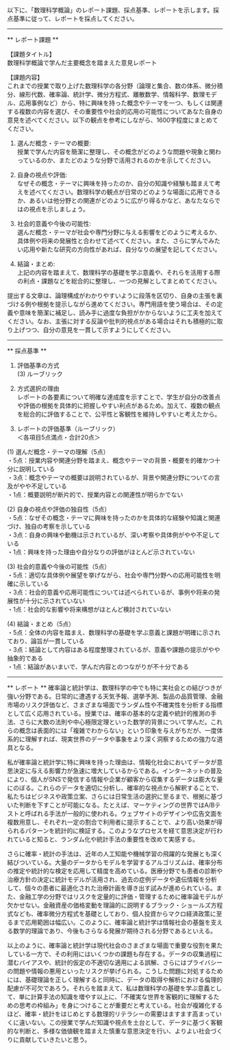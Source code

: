 以下に、「数理科学概論」のレポート課題、採点基準、レポートを示します。採点基準に従って、レポートを採点してください。

---------------------------------------
** レポート課題 **

【課題タイトル】  
数理科学概論で学んだ主要概念を踏まえた意見レポート

【課題内容】  
これまでの授業で取り上げた数理科学の各分野（論理と集合、数の体系、微分積分、線形代数、確率論、統計学、微分方程式、離散数学、情報科学、数理モデル、応用事例など）から、特に興味を持った概念やテーマを一つ、もしくは関連する複数の内容を選び、その重要性や社会的応用の可能性についてあなた自身の意見を述べてください。以下の観点を参考にしながら、1600字程度にまとめてください。

1) 選んだ概念・テーマの概要:  
   授業で学んだ内容を簡潔に整理し、その概念がどのような問題や現象と関わっているのか、またどのような分野で活用されるのかを示してください。

2) 自身の視点や評価:  
   なぜその概念・テーマに興味を持ったのか、自分の知識や経験も踏まえて考えを述べてください。数理科学の観点が日常のどのような場面に応用できるか、あるいは他分野との関連がどのように広がり得るかなど、あなたならではの視点を示しましょう。

3) 社会的意義や今後の可能性:  
   選んだ概念・テーマが社会や専門分野に与える影響をどのように考えるか、具体例や将来の発展性と合わせて述べてください。また、さらに学んでみたい応用や新たな研究の方向性があれば、自分なりの展望を記してください。

4) 結論・まとめ:  
   上記の内容を踏まえて、数理科学の基礎を学ぶ意義や、それらを活用する際の利点・課題などを総合的に整理し、一つの見解としてまとめてください。

提出する文章は、論理構成がわかりやすいように段落を区切り、自身の主張を裏づける例や根拠を提示しながら進めてください。専門用語を使う場合は、その定義や意味を簡潔に補足し、読み手に過度な負担がかからないように工夫を加えてください。なお、主張に対する反論や批判的視点がある場合はそれも積極的に取り上げつつ、自分の意見を一貫して示すようにしてください。

---------------------------------------
** 採点基準 **

1. 評価基準の方式  
(3) ルーブリック

2. 方式選択の理由  
レポートの各要素について明確な達成度を示すことで、学生が自分の改善点や評価の根拠を具体的に把握しやすい利点があるため。加えて、複数の観点を総合的に評価することで、公平性と客観性を維持しやすいと考えたから。

3. レポートの評価基準（ルーブリック）  
＜各項目5点満点・合計20点＞

(1) 選んだ概念・テーマの理解（5点）  
・5点：授業内容や関連分野を踏まえ、概念やテーマの背景・概要を的確かつ十分に説明している  
・3点：概念やテーマの概要は説明されているが、背景や関連分野についての言及がやや不足している  
・1点：概要説明が断片的で、授業内容との関連性が明らかでない  

(2) 自身の視点や評価の独自性（5点）  
・5点：なぜその概念・テーマに興味を持ったのかを具体的な経験や知識と関連づけ、独自の考察を示している  
・3点：自身の興味や動機は示されているが、深い考察や具体例がやや不足している  
・1点：興味を持った理由や自分なりの評価がほとんど示されていない  

(3) 社会的意義や今後の可能性（5点）  
・5点：適切な具体例や展望を挙げながら、社会や専門分野への応用可能性を明確に示している  
・3点：社会的意義や応用可能性については述べられているが、事例や将来の発展性が十分に示されていない  
・1点：社会的な影響や将来構想がほとんど検討されていない  

(4) 結論・まとめ（5点）  
・5点：全体の内容を踏まえ、数理科学の基礎を学ぶ意義と課題が明確に示されており、論旨が一貫している  
・3点：結論として内容はある程度整理されているが、意義や課題の提示がやや抽象的である  
・1点：結論があいまいで、学んだ内容とのつながりが不十分である  

---------------------------------------
** レポート **
確率論と統計学は、数理科学の中でも特に実社会との結びつきが強い分野である。日常的に遭遇する天気予報、選挙予測、製品の品質管理、金融市場のリスク評価など、さまざまな場面でランダム性や不確実性を分析する指標として広く応用されている。授業では、確率の基本的な定義や統計的推測の手法、さらに大数の法則や中心極限定理といった数学的背景について学んだ。これらの概念は表面的には「複雑でわからない」という印象を与えがちだが、一度体系的に理解すれば、現実世界のデータや事象をより深く洞察するための強力な道具となる。

私が確率論と統計学に特に興味を持った理由は、情報化社会においてデータが意思決定に与える影響力が急速に増大しているからである。インターネットの普及により、個人がSNSで発信する情報や企業が顧客から収集するデータは膨大な量にのぼる。これらのデータを適切に分析し、確率的な視点から解釈することで、私たちはビジネスや政策立案、さらには日常生活の選択に至るまで、根拠に基づいた判断を下すことが可能になる。たとえば、マーケティングの世界ではA/Bテストと呼ばれる手法が一般的に使われる。ウェブサイトのデザインや広告文面を複数用意し、それぞれ一定の割合で利用者に提示することで、より高い効果が得られるパターンを統計的に検証する。このようなプロセスを経て意思決定が行われていると知ると、ランダム化や統計手法の重要性を改めて実感する。

さらに確率・統計の手法は、近年の人工知能や機械学習の飛躍的な発展とも深く結びついている。大量のデータからモデルを学習するアルゴリズムは、確率分布の推定や統計的な検定を応用して精度を高めている。医療分野でも患者の診断や治療方針の決定に統計モデルが活用され、過去の症例データや遺伝情報を分析して、個々の患者に最適化された治療計画を導き出す試みが進められている。また、金融工学の分野ではリスクを定量的に評価・管理するために確率論モデルが欠かせない。金融資産の価格変動を理論的に説明するブラック・ショールズ方程式なども、確率微分方程式を基礎としており、個人投資からマクロ経済政策に至るまで応用範囲は幅広い。このように、確率論と統計学は情報社会の基盤を支える数学的理論であり、今後もさらなる発展が期待される分野であるといえる。

以上のように、確率論と統計学は現代社会のさまざまな場面で重要な役割を果たしている一方で、その利用にはいくつかの課題も存在する。データの収集過程に潜むバイアスや、統計的仮定の不適切な適用による誤解、さらにはプライバシーの問題や情報の悪用といったリスクが挙げられる。こうした問題に対処するためには、基礎理論を正しく理解すると同時に、データの取得や解析における倫理的配慮が不可欠であろう。それらを踏まえて、私は数理科学の基礎を学ぶ意義として、単に計算手法の知識を増やす以上に、「不確実な世界を客観的に理解するための思考の枠組み」を身につけることが重要だと考えている。社会が複雑化するほど、確率・統計をはじめとする数理的リテラシーの需要はますます高まっていくに違いない。この授業で学んだ知識や視点を土台として、データに基づく客観的な判断と、多様な価値観を踏まえた慎重な意思決定を行い、よりよい社会づくりに貢献していきたいと思う。

